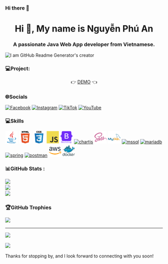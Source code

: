 ### Hi there 👋

<!--
**annpdev/annpdev** is a ✨ _special_ ✨ repository because its `README.md` (this file) appears on your GitHub profile.

Here are some ideas to get you started:

- 🔭 I’m currently working on ...
- 🌱 I’m currently learning ...
- 👯 I’m looking to collaborate on ...
- 🤔 I’m looking for help with ...
- 💬 Ask me about ...
- 📫 How to reach me: ...
- 😄 Pronouns: ...
- ⚡ Fun fact: ...
-->
<h1 align="center">Hi 👋, My name is Nguyễn Phú An</h1>
<h3 align="center">A passionate Java Web App developer from Vietnamese.</h3>

![I am GitHub Readme Generator's creator](https://github.com/annpdev/annpdev/blob/main/images/banner.png)

### 💻Project:
<p align="center">👉 <a href="https://phuanshop.id.vn/" target="_blank" rel="noreferrer">DEMO</a> 👈</p>

### 🌐Socials
[![Facebook](https://img.shields.io/badge/Facebook-%231877F2.svg?logo=Facebook&logoColor=white)](https://www.facebook.com/annp.dev/) [![Instagram](https://img.shields.io/badge/Instagram-%23E4405F.svg?logo=Instagram&logoColor=white)](https://www.instagram.com/annp.dev/) [![TikTok](https://img.shields.io/badge/TikTok-%23000000.svg?logo=TikTok&logoColor=white)](https://www.tiktok.com/@annp.dev) [![YouTube](https://img.shields.io/badge/YouTube-%23FF0000.svg?logo=YouTube&logoColor=white)](https://www.youtube.com/@annp_dev) 

### 💻Skills
<p align="left"><a href="https://www.java.com" target="_blank" rel="noreferrer"><img src="https://raw.githubusercontent.com/devicons/devicon/master/icons/java/java-original.svg" alt="java" width="40"     height="40"/></a> <a href="https://www.w3.org/html/" target="_blank" rel="noreferrer"><img src="https://raw.githubusercontent.com/devicons/devicon/master/icons/html5/html5-original-wordmark.svg" alt="html5" width="40" height="40"/></a> <a href="https://www.w3schools.com/css/" target="_blank" rel="noreferrer"><img src="https://raw.githubusercontent.com/devicons/devicon/master/icons/css3/css3-original-wordmark.svg" alt="css3" width="40" height="40"/></a> <a href="https://developer.mozilla.org/en-US/docs/Web/JavaScript" target="_blank" rel="noreferrer"><img src="https://raw.githubusercontent.com/devicons/devicon/master/icons/javascript/javascript-original.svg" alt="javascript" width="40" height="40"/></a> <a href="https://getbootstrap.com" target="_blank" rel="noreferrer"><img src="https://raw.githubusercontent.com/devicons/devicon/master/icons/bootstrap/bootstrap-plain-wordmark.svg" alt="bootstrap" width="40" height="40"/></a> <a href="https://www.chartjs.org" target="_blank" rel="noreferrer"><img src="https://www.chartjs.org/media/logo-title.svg" alt="chartjs" width="40" height="40"/></a> <a href="https://sass-lang.com" target="_blank" rel="noreferrer"><img src="https://raw.githubusercontent.com/devicons/devicon/master/icons/sass/sass-original.svg" alt="sass" width="40" height="40"/></a> <a href="https://www.mysql.com/" target="_blank" rel="noreferrer"><img src="https://raw.githubusercontent.com/devicons/devicon/master/icons/mysql/mysql-original-wordmark.svg" alt="mysql" width="40" height="40"/></a> </a> <a href="https://www.microsoft.com/en-us/sql-server" target="_blank" rel="noreferrer"><img src="https://www.svgrepo.com/show/303229/microsoft-sql-server-logo.svg" alt="mssql" width="40" height="40"/></a> <a href="https://mariadb.org/" target="_blank" rel="noreferrer"><img src="https://www.vectorlogo.zone/logos/mariadb/mariadb-icon.svg" alt="mariadb" width="40" height="40"/></a> <a href="https://spring.io/" target="_blank" rel="noreferrer"><img src="https://www.vectorlogo.zone/logos/springio/springio-icon.svg" alt="spring" width="40" height="40"/></a> <a href="https://postman.com" target="_blank" rel="noreferrer"><img src="https://www.vectorlogo.zone/logos/getpostman/getpostman-icon.svg" alt="postman" width="40" height="40"/></a> <a href="https://aws.amazon.com" target="_blank" rel="noreferrer"><img src="https://raw.githubusercontent.com/devicons/devicon/master/icons/amazonwebservices/amazonwebservices-original-wordmark.svg" alt="aws" width="40" height="40"/></a> <a href="https://www.docker.com" target="_blank" rel="noreferrer"><img src="https://raw.githubusercontent.com/devicons/devicon/master/icons/docker/docker-original-wordmark.svg" alt="docker" width="40" height="40"/></a></p>

### 📊GitHub Stats :

![](https://github-readme-stats.vercel.app/api?username=annpdev&theme=radical&hide_border=false&include_all_commits=false&count_private=false)<br/>
![](https://github-readme-streak-stats.herokuapp.com/?user=annpdev&theme=radical&hide_border=false)<br/>
![](https://github-readme-stats.vercel.app/api/top-langs/?username=annpdev&theme=radical&hide_border=false&include_all_commits=false&count_private=false&layout=compact)

### 🏆GitHub Trophies
![](https://github-trophies.vercel.app/?username=annpdev&theme=radical&no-frame=true&no-bg=false&margin-w=4)

---

<a href="https://www.github.com/annpdev" target="_blank" rel="noreferrer"><img
src="https://img.shields.io/github/followers/annpdev?logo=github&style=for-the-badge&color=f97316&labelColor=22272e" /></a>

[![](https://visitcount.itsvg.in/api?id=annpdev&icon=0&color=3)](https://visitcount.itsvg.in)

Thanks for stopping by, and I look forward to connecting with you soon!
